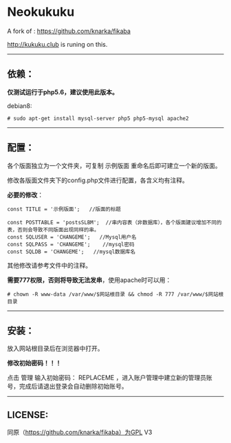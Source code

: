# Neokukuku
A fork of : https://github.com/knarka/fikaba

http://kukuku.club is runing on this.

---
## 依赖：

**仅测试运行于php5.6，建议使用此版本。**

debian8:

    # sudo apt-get install mysql-server php5 php5-mysql apache2
---

## 配置：

各个版面独立为一个文件夹，可复制 示例版面 重命名后即可建立一个新的版面。

修改各版面文件夹下的config.php文件进行配置，各含义均有注释。

**必要的修改**：
    
    const TITLE = '示例版面';   //版面的标题
    
    const POSTTABLE = 'postsSLBM';  //串内容表（非数据库），各个版面建议增加不同的表，否则会导致不同版面出现同样的串。
    const SQLUSER = 'CHANGEME';   //Mysql用户名
    const SQLPASS = 'CHANGEME';    //mysql密码
    const SQLDB = 'CHANGEME';   //mysql数据库名

其他修改请参考文件中的注释。

**需要777权限，否则将导致无法发串**，使用apache时可以用：

    # chown -R www-data /var/www/$网站根目录 && chmod -R 777 /var/www/$网站根目录

---
## 安装：
放入网站根目录后在浏览器中打开。

**修改初始密码！！！**

点击 管理 输入初始密码： REPLACEME  ，进入账户管理中建立新的管理员账号，完成后请退出登录会自动删除初始账号。

---
## LICENSE:

同原（https://github.com/knarka/fikaba）为GPL V3